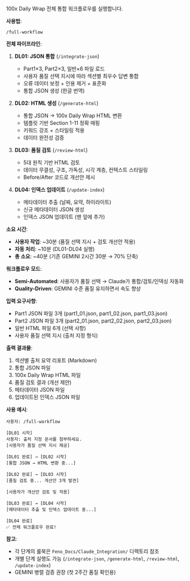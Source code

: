 100x Daily Wrap 전체 통합 워크플로우를 실행합니다.

**사용법**:
```
/full-workflow
```

**전체 파이프라인**:
1. **DL01: JSON 통합** (`/integrate-json`)
   - Part1×3, Part2×3, 일반×6 파일 로드
   - 사용자 품질 선택 지시에 따라 섹션별 최우수 답변 통합
   - 오류 데이터 보정 + 인용 제거 + 표준화
   - 통합 JSON 생성 (한글 번역)

2. **DL02: HTML 생성** (`/generate-html`)
   - 통합 JSON → 100x Daily Wrap HTML 변환
   - 템플릿 기반 Section 1-11 정확 매핑
   - 키워드 강조 + 스타일링 적용
   - 데이터 완전성 검증

3. **DL03: 품질 검토** (`/review-html`)
   - 5대 원칙 기반 HTML 검토
   - 데이터 무결성, 구조, 가독성, 시각 계층, 컨텍스트 스타일링
   - Before/After 코드로 개선안 제시

4. **DL04: 인덱스 업데이트** (`/update-index`)
   - 메타데이터 추출 (날짜, 요약, 하이라이트)
   - 신규 메타데이터 JSON 생성
   - 인덱스 JSON 업데이트 (맨 앞에 추가)

**소요 시간**:
- **사용자 작업**: ~30분 (품질 선택 지시 + 검토 개선안 적용)
- **자동 처리**: ~10분 (DL01-DL04 실행)
- **총 소요**: ~40분 (기존 GEMINI 2시간 30분 → 70% 단축)

**워크플로우 모드**:
- **Semi-Automated**: 사용자가 품질 선택 → Claude가 통합/검토/인덱싱 자동화
- **Quality-Driven**: GEMINI 수준 품질 유지하면서 속도 향상

**입력 요구사항**:
- Part1 JSON 파일 3개 (part1_01.json, part1_02.json, part1_03.json)
- Part2 JSON 파일 3개 (part2_01.json, part2_02.json, part2_03.json)
- 일반 HTML 파일 6개 (선택 사항)
- 사용자 품질 선택 지시 (출처 지정 형식)

**출력 결과물**:
1. 섹션별 출처 요약 리포트 (Markdown)
2. 통합 JSON 파일
3. 100x Daily Wrap HTML 파일
4. 품질 검토 결과 (개선 제안)
5. 메타데이터 JSON 파일
6. 업데이트된 인덱스 JSON 파일

**사용 예시**:
```
사용자: /full-workflow

[DL01 시작]
사용자: 출처 지정 문서를 첨부하세요.
[사용자가 품질 선택 지시 제공]

[DL01 완료] → [DL02 시작]
[통합 JSON → HTML 변환 중...]

[DL02 완료] → [DL03 시작]
[품질 검토 중... 개선안 3개 발견]

[사용자가 개선안 검토 및 적용]

[DL03 완료] → [DL04 시작]
[메타데이터 추출 및 인덱스 업데이트 중...]

[DL04 완료]
✅ 전체 워크플로우 완료!
```

**참고**:
- 각 단계의 룰북은 `Feno_Docs/Claude_Integration/` 디렉토리 참조
- 개별 단계 실행도 가능 (`/integrate-json`, `/generate-html`, `/review-html`, `/update-index`)
- GEMINI 병렬 검증 권장 (첫 2주간 품질 확인용)
